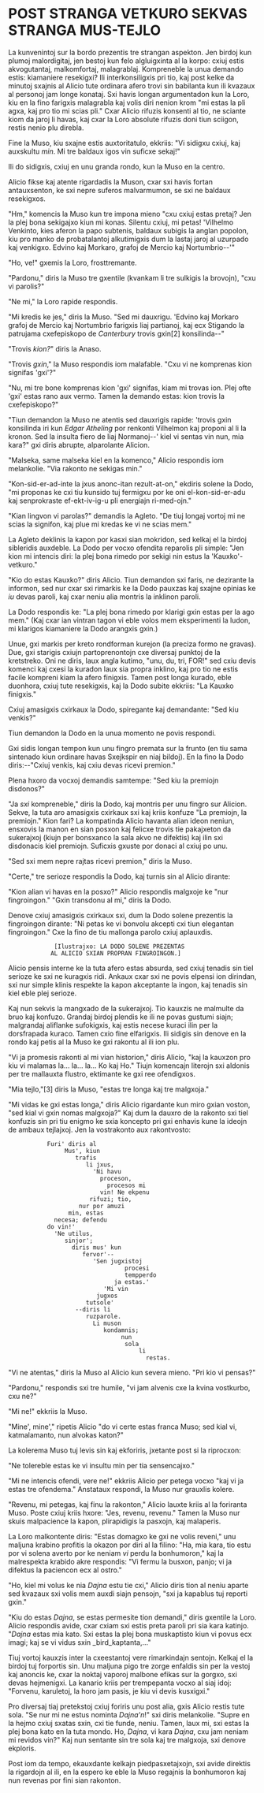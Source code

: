 # POST STRANGA VETKURO SEKVAS STRANGA MUS-TEJLO

La kunvenintoj sur la bordo prezentis tre strangan aspekton. Jen
birdoj kun plumoj malordigitaj, jen bestoj kun felo algluigxinta
al la korpo: cxiuj estis akvogutantaj, malkomfortaj, malagrablaj.
Kompreneble la unua demando estis: kiamaniere resekigxi? Ili
interkonsiligxis pri tio, kaj post kelke da minutoj sxajnis al Alicio
tute ordinara afero trovi sin babilanta kun ili kvazaux al personoj
jam longe konataj. Sxi havis longan argumentadon kun la Loro, kiu en
la fino farigxis malagrabla kaj volis diri nenion krom "mi estas la
pli agxa, kaj pro tio mi scias pli." Cxar Alicio rifuzis konsenti al
tio, ne sciante kiom da jaroj li havas, kaj cxar la Loro absolute
rifuzis doni tiun sciigon, restis nenio plu direbla.

Fine la Muso, kiu sxajne estis auxtoritatulo, ekkriis: "Vi sidigxu
cxiuj, kaj auxskultu _min_. Mi tre baldaux igos vin suficxe sekaj!"

Ili do sidigxis, cxiuj en unu granda rondo, kun la Muso en la centro.

Alicio fikse kaj atente rigardadis la Muson, cxar sxi havis fortan
antauxsenton, ke sxi nepre suferos malvarmumon, se sxi ne baldaux
resekigxos.

"Hm," komencis la Muso kun tre impona mieno "cxu cxiuj estas pretaj?
Jen la plej bona sekigajxo kiun mi konas. Silentu cxiuj, mi petas!
'Vilhelmo Venkinto, kies aferon la papo subtenis, baldaux subigis la
anglan popolon, kiu pro manko de probatalantoj alkutimigxis dum la
lastaj jaroj al uzurpado kaj venkigxo. Edvino kaj Morkaro, grafoj de
Mercio kaj Nortumbrio--'"

"Ho, ve!" gxemis la Loro, frosttremante.

"Pardonu," diris la Muso tre gxentile (kvankam li tre sulkigis la
brovojn), "cxu vi parolis?"

"Ne mi," la Loro rapide respondis.

"Mi kredis ke jes," diris la Muso. "Sed mi dauxrigu. 'Edvino kaj
Morkaro grafoj de Mercio kaj Nortumbrio farigxis liaj partianoj, kaj
ecx Stigando la patrujama cxefepiskopo de _Canterbury_ trovis gxin[2]
konsilinda--"

"Trovis _kion?_" diris la Anaso.

"Trovis _gxin_," la Muso respondis iom malafable. "Cxu vi ne komprenas
kion signifas 'gxi'?"

"Nu, mi tre bone komprenas kion 'gxi' signifas, kiam mi trovas ion.
Plej ofte 'gxi' estas rano aux vermo. Tamen la demando estas: kion
trovis la cxefepiskopo?"

"Tiun demandon la Muso ne atentis sed dauxrigis rapide: 'trovis gxin
konsilinda iri kun _Edgar Atheling_ por renkonti Vilhelmon kaj proponi
al li la kronon. Sed la insulta fiero de liaj Normanoj--' kiel vi
sentas vin nun, mia kara?" gxi diris abrupte, alparolante Alicion.

"Malseka, same malseka kiel en la komenco," Alicio respondis iom
melankolie. "Via rakonto ne sekigas min."

"Kon-sid-er-ad-inte la jxus anonc-itan rezult-at-on," ekdiris solene
la Dodo, "mi proponas ke cxi tiu kunsido tuj fermigxu por ke oni
el-kon-sid-er-adu kaj senprokraste ef-ekt-iv-ig-u pli energiajn
ri-med-ojn."

"Kian lingvon vi parolas?" demandis la Agleto. "De tiuj longaj vortoj
mi ne scias la signifon, kaj plue mi kredas ke vi ne scias mem."

La Agleto deklinis la kapon por kasxi sian mokridon, sed kelkaj el la
birdoj sibleridis auxdeble. La Dodo per vocxo ofendita reparolis pli
simple: "Jen kion mi intencis diri: la plej bona rimedo por sekigi nin
estus la 'Kauxko'-vetkuro."

"Kio do estas Kauxko?" diris Alicio. Tiun demandon sxi faris, ne
dezirante la informon, sed nur cxar sxi rimarkis ke la Dodo pauxzas
kaj sxajne opinias ke _iu_ devas paroli, kaj cxar neniu alia montris
la inklinon paroli.

La Dodo respondis ke: "La plej bona rimedo por klarigi gxin estas
per la ago mem." (Kaj cxar ian vintran tagon vi eble volos mem
eksperimenti la ludon, mi klarigos kiamaniere la Dodo arangxis gxin.)

Unue, gxi markis per kreto rondforman kurejon (la preciza formo ne
gravas). Due, gxi starigis cxiujn partoprenontojn cxe diversaj punktoj
de la kretstreko. Oni ne diris, laux angla kutimo, "unu, du, tri,
FOR!" sed cxiu devis komenci kaj cxesi la kuradon laux sia propra
inklino, kaj pro tio ne estis facile kompreni kiam la afero finigxis.
Tamen post longa kurado, eble duonhora, cxiuj tute resekigxis, kaj la
Dodo subite ekkriis: "La Kauxko finigxis."

Cxiuj amasigxis cxirkaux la Dodo, spiregante kaj demandante: "Sed kiu
venkis?"

Tiun demandon la Dodo en la unua momento ne povis respondi.

Gxi sidis longan tempon kun unu fingro premata sur la frunto (en tiu
sama sintenado kiun ordinare havas Sxejkspir en niaj bildoj). En la
fino la Dodo diris:--"Cxiuj venkis, kaj cxiu devas ricevi premion."

Plena hxoro da vocxoj demandis samtempe: "Sed kiu la premiojn
disdonos?"

"Ja _sxi_ kompreneble," diris la Dodo, kaj montris per unu fingro sur
Alicion. Sekve, la tuta aro amasigxis cxirkaux sxi kaj kriis konfuze
"La premiojn, la premiojn." Kion fari? La kompatinda Alicio havanta
alian ideon neniun, ensxovis la manon en sian posxon kaj felicxe
trovis tie pakajxeton da sukerajxoj (kiujn per bonsxanco la sala akvo
ne difektis) kaj ilin sxi disdonacis kiel premiojn. Suficxis gxuste
por donaci al cxiuj po unu.

"Sed sxi mem nepre rajtas ricevi premion," diris la Muso.

"Certe," tre serioze respondis la Dodo, kaj turnis sin al Alicio
dirante:

"Kion alian vi havas en la posxo?" Alicio respondis malgxoje ke "nur
fingroingon." "Gxin transdonu al mi," diris la Dodo.

Denove cxiuj amasigxis cxirkaux sxi, dum la Dodo solene prezentis
la fingroingon dirante: "Ni petas ke vi bonvolu akcepti cxi tiun
elegantan fingroingon." Cxe la fino de tiu mallonga parolo cxiuj
aplauxdis.

                 [Ilustrajxo: LA DODO SOLENE PREZENTAS
                AL ALICIO SXIAN PROPRAN FINGROINGON.]

Alicio pensis interne ke la tuta afero estas absurda, sed cxiuj
tenadis sin tiel serioze ke sxi ne kuragxis ridi. Ankaux cxar sxi ne
povis elpensi ion dirindan, sxi nur simple klinis respekte la kapon
akceptante la ingon, kaj tenadis sin kiel eble plej serioze.

Kaj nun sekvis la mangxado de la sukerajxoj. Tio kauxzis ne malmulte
da bruo kaj konfuzo. Grandaj birdoj plendis ke ili ne povas gustumi
siajn; malgrandaj aliflanke sufokigxis, kaj estis necese kuraci ilin
per la dorsfrapada kuraco. Tamen cxio fine elfarigxis. Ili sidigis sin
denove en la rondo kaj petis al la Muso ke gxi rakontu al ili ion plu.

"Vi ja promesis rakonti al mi vian historion," diris Alicio, "kaj
la kauxzon pro kiu vi malamas la... la... la... Ko kaj Ho." Tiujn
komencajn literojn sxi aldonis per tre mallauxta flustro, ektimante ke
gxi ree ofendigxos.

"Mia tejlo,"[3] diris la Muso, "estas tre longa kaj tre malgxoja."

"Mi vidas ke gxi estas longa," diris Alicio rigardante kun miro gxian
voston, "sed kial vi gxin nomas malgxoja?" Kaj dum la dauxro de la
rakonto sxi tiel konfuzis sin pri tiu enigmo ke sxia koncepto pri gxi
enhavis kune la ideojn de ambaux tejlajxoj. Jen la vostrakonto aux
rakontvosto:


               Furi' diris al
                    Mus', kiun
                       trafis
                          li jxus,
                            'Ni havu
                              proceson,
                                procesos mi
                              vin! Ne ekpenu
                           rifuzi; tio,
                        nur por amuzi
                     min, estas
                 necesa; defendu
               do vin!'
                 'Ne utilus,
                    sinjor';
                      diris mus' kun
                         fervor'--
                            'Sen jugxistoj
                                     procesi
                                     tempperdo
                                  ja estas.'
                               'Mi vin
                             jugxos
                          tutsole'
                       --diris li
                          ruzparole.
                            Li muson
                               kondamnis;
                                    nun
                                     sola
                                         li
                                           restas.


"Vi ne atentas," diris la Muso al Alicio kun severa mieno. "Pri kio vi
pensas?"

"Pardonu," respondis sxi tre humile, "vi jam alvenis cxe la kvina
vostkurbo, cxu ne?"

"Mi ne!" ekkriis la Muso.

"Mine', mine'," ripetis Alicio "do vi certe estas franca Muso; sed
kial vi, katmalamanto, nun alvokas katon?"

La kolerema Muso tuj levis sin kaj ekforiris, jxetante post si la
riprocxon:

"Ne tolereble estas ke vi insultu min per tia sensencajxo."

"Mi ne intencis ofendi, vere ne!" ekkriis Alicio per petega vocxo "kaj
vi ja estas tre ofendema." Anstataux respondi, la Muso nur grauxlis
kolere.

"Revenu, mi petegas, kaj finu la rakonton," Alicio lauxte kriis al la
foriranta Muso. Poste cxiuj kriis hxore: "Jes, revenu, revenu." Tamen
la Muso nur skuis malpacience la kapon, plirapidigis la pasxojn, kaj
malaperis.

La Loro malkontente diris: "Estas domagxo ke gxi ne volis reveni,"
unu maljuna krabino profitis la okazon por diri al la filino: "Ha,
mia kara, tio estu por vi solena averto por ke neniam _vi_ perdu la
bonhumoron," kaj la malrespekta krabido akre respondis: "Vi fermu la
busxon, panjo; vi ja difektus la paciencon ecx al ostro."

"Ho, kiel mi volus ke nia _Dajna_ estu tie cxi," Alicio diris tion al
neniu aparte sed kvazaux sxi volis mem auxdi siajn pensojn, "sxi ja
kapablus tuj reporti gxin."

"Kiu do estas _Dajna_, se estas permesite tion demandi," diris
gxentile la Loro. Alicio respondis avide, cxar cxiam sxi estis preta
paroli pri sia kara katinjo. "_Dajna_ estas mia kato. Sxi estas la
plej bona muskaptisto kiun vi povus ecx imagi; kaj se vi vidus sxin
_bird_kaptanta,..."

Tiuj vortoj kauxzis inter la cxeestantoj vere rimarkindajn sentojn.
Kelkaj el la birdoj tuj forportis sin. Unu maljuna pigo tre zorge
enfaldis sin per la vestoj kaj anoncis ke, cxar la noktaj vaporoj
malbone efikas sur la gorgxo, sxi devas hejmenigxi. La kanario kriis
per trempepanta vocxo al siaj idoj: "Forvenu, karuletoj, la horo jam
pasis, je kiu vi devis kusxigxi."

Pro diversaj tiaj pretekstoj cxiuj foriris unu post alia, gxis Alicio
restis tute sola. "Se nur mi ne estus nominta _Dajna'n_!" sxi diris
melankolie. "Supre en la hejmo cxiuj sxatas sxin, cxi tie funde,
neniu. Tamen, laux mi, sxi estas la plej bona kato en la tuta mondo.
Ho, _Dajna_, vi kara _Dajna_, cxu jam neniam mi revidos vin?" Kaj nun
sentante sin tre sola kaj tre malgxoja, sxi denove ekploris.

Post iom da tempo, ekauxdante kelkajn piedpasxetajxojn, sxi avide
direktis la rigardojn al ili, en la espero ke eble la Muso regajnis la
bonhumoron kaj nun revenas por fini sian rakonton.
